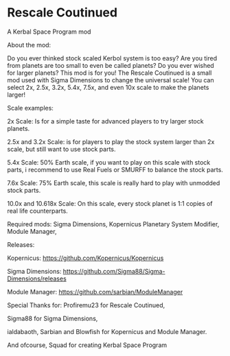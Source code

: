 # Rescale Coutinued
A Kerbal Space Program mod


About the mod: 

Do you ever thinked stock scaled Kerbol system is too easy?
Are you tired from planets are too small to even be called planets? Do you ever wished for larger planets?
This mod is for you! The Rescale Coutinued is a small mod used with Sigma Dimensions to change the universal scale!
You can select 2x, 2.5x, 3.2x, 5.4x, 7.5x, and even 10x scale to make the planets larger!


Scale examples:

2x Scale: Is for a simple taste for advanced players to try larger stock planets.

2.5x and 3.2x Scale: is for players to play the stock system larger than 2x scale, but still want to use stock parts.

5.4x Scale: 50% Earth scale, if you want to play on this scale with stock parts, i recommend to use Real Fuels or SMURFF to balance the stock parts.

7.6x Scale: 75% Earth scale, this scale is really hard to play with unmodded stock parts.

10.0x and 10.618x Scale: On this scale, every stock planet is 1:1 copies of real life counterparts.



Required mods: Sigma Dimensions, Kopernicus Planetary System Modifier, Module Manager,

Releases: 

Kopernicus: https://github.com/Kopernicus/Kopernicus

Sigma Dimensions: https://github.com/Sigma88/Sigma-Dimensions/releases

Module Manager: https://github.com/sarbian/ModuleManager



Special Thanks for: Profiremu23 for Rescale Coutinued,

Sigma88 for Sigma Dimensions,

ialdabaoth, Sarbian and Blowfish for Kopernicus and Module Manager.

And ofcourse, Squad for creating Kerbal Space Program
